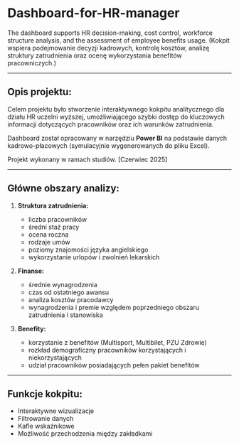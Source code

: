 # Dashboard-for-HR-manager

The dashboard supports HR decision-making, cost control, workforce structure analysis, and the assessment of employee benefits usage. (Kokpit wspiera podejmowanie decyzji kadrowych, kontrolę kosztów, analizę struktury zatrudnienia oraz ocenę wykorzystania benefitów pracowniczych.)

---

## Opis projektu:
Celem projektu było stworzenie interaktywnego kokpitu analitycznego dla działu HR uczelni wyższej, umożliwiającego szybki dostęp do kluczowych informacji dotyczących pracowników oraz ich warunków zatrudnienia.  

Dashboard został opracowany w narzędziu **Power BI** na podstawie danych kadrowo-płacowych (symulacyjnie wygenerowanych do pliku Excel). 

Projekt wykonany w ramach studiów.  [Czerwiec 2025]

---

## Główne obszary analizy:
1. **Struktura zatrudnienia:**  
   - liczba pracowników  
   - średni staż pracy
   - ocena roczna  
   - rodzaje umów 
   - poziomy znajomości języka angielskiego  
   - wykorzystanie urlopów i zwolnień lekarskich  

2. **Finanse:**  
   - średnie wynagrodzenia
   - czas od ostatniego awansu   
   - analiza kosztów pracodawcy  
   - wynagrodzenia i premie względem poprzedniego obszaru zatrudnienia i stanowiska

3. **Benefity:**  
   - korzystanie z benefitów (Multisport, Multibilet, PZU Zdrowie)  
   - rozkład demograficzny pracowników korzystających i niekorzystających  
   - udział pracowników posiadających pełen pakiet benefitów  

---

## Funkcje kokpitu:
- Interaktywne wizualizacje
- Filtrowanie danych
- Kafle wskaźnikowe
- Możliwość przechodzenia między zakładkami

